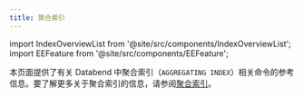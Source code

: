 ```yaml
---
title: 聚合索引
---
```


import IndexOverviewList from '@site/src/components/IndexOverviewList';
import EEFeature from '@site/src/components/EEFeature';

<EEFeature featureName='聚合索引'/>

本页面提供了有关 Databend 中聚合索引（`AGGREGATING INDEX`）相关命令的参考信息。要了解更多关于聚合索引的信息，请参阅[聚合索引](/guides/performance/aggregating-index)。

<IndexOverviewList />
